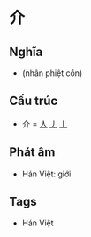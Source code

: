 # 介

## Nghĩa

* (nhân phiệt cổn)

## Cấu trúc
* 介 = [人](人.md) [丿](丿.md) [丨](丨.md)

## Phát âm

* Hán Việt: giới

## Tags
* Hán Việt

<script>window.HANZI_FIELD='介';</script>
